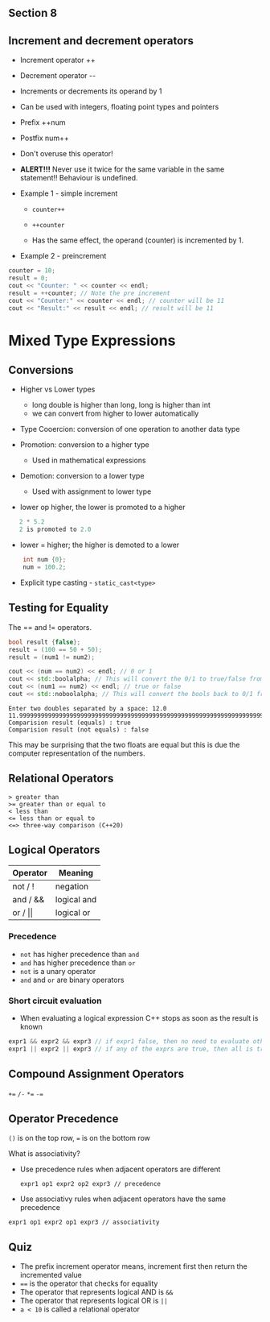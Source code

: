 ## Section 8

## Increment and decrement operators

* Increment operator ++
* Decrement operator --

* Increments or decrements its operand by 1
* Can be used with integers, floating point types and pointers

* Prefix   ++num
* Postfix      num++

* Don't overuse this operator!
* **ALERT!!!** Never use it twice for the same variable in the same statement!! Behaviour is undefined.


* Example 1 - simple increment
    * `counter++`

    * `++counter`

    * Has the same effect, the operand (counter) is incremented by 1.

* Example 2 - preincrement
```cpp
counter = 10;
result = 0;
cout << "Counter: " << counter << endl;
result = ++counter; // Note the pre increment
cout << "Counter:" << counter << endl; // counter will be 11
cout << "Result:" << result << endl; // result will be 11
```
# Mixed Type Expressions

## Conversions

* Higher vs Lower types
  * long double is higher than long, long is higher than int
  * we can convert from higher to lower automatically

* Type Cooercion: conversion of one operation to another data type

* Promotion: conversion to a higher type
  * Used in mathematical expressions

* Demotion: conversion to a lower type
  * Used with assignment to lower type

* lower op higher, the lower is promoted to a higher

```cpp
   2 * 5.2
   2 is promoted to 2.0
```

* lower = higher; the higher is demoted to a lower

```cpp
    int num {0};
    num = 100.2;
```

* Explicit type casting - `static_cast<type>`

## Testing for Equality

The == and != operators.

```cpp
bool result {false};
result = (100 == 50 + 50);
result = (num1 != num2);

cout << (num == num2) << endl; // 0 or 1
cout << std::boolalpha; // This will convert the 0/1 to true/false from here on when outputted to the stream
cout << (num1 == num2) << endl; // true or false
cout << std::noboolalpha; // This will convert the bools back to 0/1 from here on
```

```text
Enter two doubles separated by a space: 12.0 11.99999999999999999999999999999999999999999999999999999999999999999999999999999999999999999 
Comparision result (equals) : true     
Comparision result (not equals) : false
```

This may be surprising that the two floats are equal but this is due the computer representation of the numbers.

## Relational Operators
```
> greater than
>= greater than or equal to
< less than
<= less than or equal to
<=> three-way comparison (C++20)
```

## Logical Operators
| Operator   | Meaning     |
|---         | ---         |
| not / !    | negation    |
| and / &&   | logical and |
| or / \|\|  | logical or  |

### Precedence
* `not` has higher precedence than `and`
* `and` has higher precedence than `or`
* `not` is a unary operator
* `and` and `or` are binary operators

### Short circuit evaluation
* When evaluating a logical expression C++ stops as soon as the result is known

```cpp
expr1 && expr2 && expr3 // if expr1 false, then no need to evaluate others
expr1 || expr2 || expr3 // if any of the exprs are true, then all is true
```

## Compound Assignment Operators
`+=` `/-` `*=` `-=`

## Operator Precedence

`()` is on the top row, `=` is on the bottom row

What is associativity?
* Use precedence rules when adjacent operators are different
  
  `expr1 op1 expr2 op2 expr3 // precedence`

* Use associativy rules when adjacent operators have the same precedence

`expr1 op1 expr2 op1 expr3 // associativity`


## Quiz
* The prefix increment operator means, increment first then return the incremented value
* `==` is the operator that checks for equality
* The operator that represents logical AND is `&&`
* The operator that represents logical OR is `||`
* `a < 10` is called a relational operator